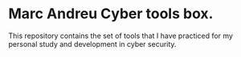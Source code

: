# Marc Andreu Cyber tools box.

This repository contains the set of tools that I have practiced for my personal study and development in cyber security.
